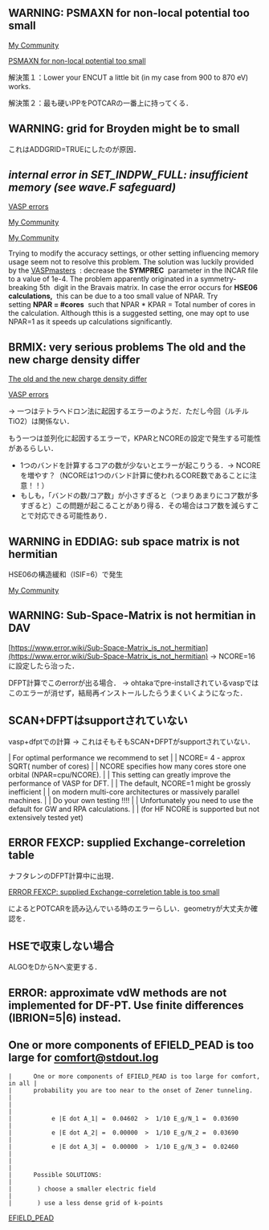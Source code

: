 

## WARNING: PSMAXN for non-local potential too small

[My Community](https://www.vasp.at/forum/viewtopic.php?f=3&t=8370)

[PSMAXN for non-local potential too small](https://www.error.wiki/PSMAXN_for_non-local_potential_too_small)

解決策１：Lower your ENCUT a little bit (in my case from 900 to 870 eV) works.

解決策２：最も硬いPPをPOTCARの一番上に持ってくる．


## WARNING: grid for Broyden might be to small

これはADDGRID=TRUEにしたのが原因．


## ***internal error in SET_INDPW_FULL: insufficient memory (see wave.F safeguard)***

[VASP errors](https://dannyvanpoucke.be/vasp-errors-en/)

[My Community](https://35.234.103.250/forum/search.php?keywords=SET_INDPW_FULL)

[My Community](https://35.234.103.250/forum/viewtopic.php?f=3&t=17510&p=18502&hilit=SET_INDPW_FULL#p18502)


Trying to modify the accuracy settings, or other setting influencing memory usage seem not to resolve this problem. The solution was luckily provided by the [VASPmasters](https://www.vasp.at/index.php/the-vasp-team)
 : decrease the **SYMPREC**
 parameter in the INCAR file to a value of 1e-4. The problem apparently originated in a symmetry-breaking 5th
 digit in the Bravais matrix. In case the error occurs for **HSE06 calculations,** 
this can be due to a too small value of NPAR. Try setting **NPAR = #cores**
 such that NPAR * KPAR = Total number of cores in the calculation. Although tthis is a suggested setting, one may opt to use NPAR=1 as it speeds up calculations significantly.



## BRMIX: very serious problems **The old and the new charge density differ**

[The old and the new charge density differ](https://www.error.wiki/The_old_and_the_new_charge_density_differ)

[](https://www.researchgate.net/post/Anyone_familiar_with_this_error_in_VASP)

[VASP errors](https://dannyvanpoucke.be/vasp-errors-en/)

→ 一つはテトラヘドロン法に起因するエラーのようだ．ただし今回（ルチルTiO2）は関係ない．

もう一つは並列化に起因するエラーで，KPARとNCOREの設定で発生する可能性があるらしい．

- 1つのバンドを計算するコアの数が少ないとエラーが起こりうる．→ NCOREを増やす？（NCOREは1つのバンド計算に使われるCORE数であることに注意！！）
- もしも，「バンドの数/コア数」が小さすぎると（つまりあまりにコア数が多すぎると）この問題が起こることがあり得る．その場合はコア数を減らすことで対応できる可能性あり．



## WARNING in EDDIAG: sub space matrix is not hermitian

HSE06の構造緩和（ISIF=6）で発生

[My Community](https://www.vasp.at/forum/viewtopic.php?t=1192)



## WARNING: Sub-Space-Matrix is not hermitian in DAV

[https://www.error.wiki/Sub-Space-Matrix_is_not_hermitian](https://www.error.wiki/Sub-Space-Matrix_is_not_hermitian)
→ NCORE=16に設定したら治った．

DFPT計算でこのerrorが出る場合．
→ ohtakaでpre-installされているvaspではこのエラーが消せず，結局再インストールしたらうまくいくようになった．



## SCAN+DFPTはsupportされていない

vasp+dfptでの計算 → これはそもそもSCAN+DFPTがsupportされていない．

|      For optimal performance we recommend to set                            |
|        NCORE= 4 - approx SQRT( number of cores)                             |
|      NCORE specifies how many cores store one orbital (NPAR=cpu/NCORE).     |
|      This setting can  greatly improve the performance of VASP for DFT.     |
|      The default,   NCORE=1            might be grossly inefficient         |
|      on modern multi-core architectures or massively parallel machines.     |
|      Do your own testing !!!!                                               |
|      Unfortunately you need to use the default for GW and RPA calculations. |
|      (for HF NCORE is supported but not extensively tested yet)



## ERROR FEXCP: supplied Exchange-correletion table

ナフタレンのDFPT計算中に出現．

[ERROR FEXCP: supplied Exchange-correletion table is too small](https://www.error.wiki/ERROR_FEXCP:_supplied_Exchange-correletion_table_is_too_small)

によるとPOTCARを読み込んでいる時のエラーらしい．geometryが大丈夫か確認を．



## HSEで収束しない場合

[](https://www.researchgate.net/post/Can_anyone_help_with_the_following_issues_about_hse06_hybrid_functional_calculations_using_vasp_535)

ALGOをDからNへ変更する．



## ERROR: approximate vdW methods are not implemented for DF-PT. Use finite differences (IBRION=5|6) instead.



## One or more components of EFIELD_PEAD is too large for comfort@stdout.log

```
|      One or more components of EFIELD_PEAD is too large for comfort, in all |
|      probability you are too near to the onset of Zener tunneling.          |
|                                                                             |
|           e |E dot A_1| =  0.04602  >  1/10 E_g/N_1 =  0.03690              |
|           e |E dot A_2| =  0.00000  >  1/10 E_g/N_2 =  0.03690              |
|           e |E dot A_3| =  0.00000  >  1/10 E_g/N_3 =  0.02460              |
|                                                                             |
|      Possible SOLUTIONS:                                                    |
|       ) choose a smaller electric field                                     |
|       ) use a less dense grid of k-points
```


[EFIELD_PEAD](https://www.vasp.at/wiki/index.php/EFIELD_PEAD)